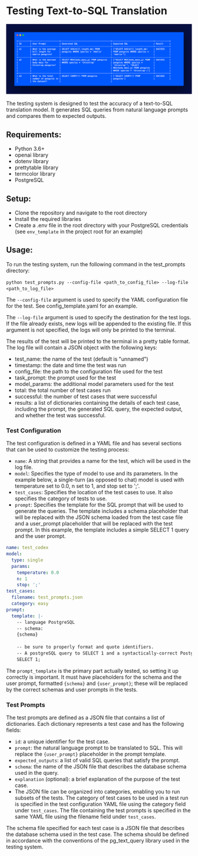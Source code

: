 # Testing Text-to-SQL Translation

![](screenshot.png)

The testing system is designed to test the accuracy of a text-to-SQL
translation model. It generates SQL queries from natural language
prompts and compares them to expected outputs.

## Requirements:
- Python 3.6+
- openai library
- dotenv library
- prettytable library
- termcolor library
- PostgreSQL

## Setup:
- Clone the repository and navigate to the root directory
- Install the required libraries
- Create a .env file in the root directory with your PostgreSQL credentials (see `env_template` in the project root for an example)

## Usage:
To run the testing system, run the following command in the test_prompts directory:

`python test_prompts.py --config-file <path_to_config_file> --log-file <path_to_log_file>`

The `--config-file` argument is used to specify the YAML configuration file for the test. See config_template.yaml for an example.

The `--log-file` argument is used to specify the destination for the test logs. If the file already exists, new logs will be appended to the existing file. If this argument is not specified, the logs will only be printed to the terminal.

The results of the test will be printed to the terminal in a pretty table format. The log file will contain a JSON object with the following keys:

- test_name: the name of the test (default is "unnamed")
- timestamp: the date and time the test was run
- config_file: the path to the configuration file used for the test
- task_prompt: the prompt used for the test
- model_params: the additional model parameters used for the test
- total: the total number of test cases run
- successful: the number of test cases that were successful
- results: a list of dictionaries containing the details of each test case, including the prompt, the generated SQL query, the expected output, and whether the test was successful.

### Test Configuration

The test configuration is defined in a YAML file and has several sections that can be used to customize the testing process:

- `name`: A string that provides a name for the test, which will be used in the log file.
- `model`: Specifies the type of model to use and its parameters. In the example below, a single-turn (as opposed to chat) model is used with temperature set to 0.0, n set to 1, and stop set to ';'.
- `test_cases`: Specifies the location of the test cases to use. It also specifies the category of tests to use.
- `prompt`: Specifies the template for the SQL prompt that will be used to generate the queries. The template includes a schema placeholder that will be replaced with the JSON schema loaded from the test case file and a user_prompt placeholder that will be replaced with the test prompt. In this example, the template includes a simple SELECT 1 query and the user prompt.


```yaml
name: test_codex
model:
  type: single
  params:
    temperature: 0.0
    n: 1
    stop: ';'
test_cases:
  filename: test_prompts.json
  category: easy
prompt:
  template: |-
    -- language PostgreSQL
    -- schema:
    {schema}

    -- be sure to properly format and quote identifiers.
    -- A postgreSQL query to SELECT 1 and a syntactically-correct PostgreSQL query to {user_prompt}
    SELECT 1;
```

The `prompt_template` is the primary part actually tested, so setting it up correctly is important. It must have placeholders for the schema and the user prompt, formatted `{schema}` and `{user_prompt}`; these will be replaced by the correct schemas and user prompts in the tests.

### Test Prompts

The test prompts are defined as a JSON file that contains a list of dictionaries. Each dictionary represents a test case and has the following fields:

- `id`: a unique identifier for the test case.
- `prompt`: the natural language prompt to be translated to SQL. This will replace the `{user_prompt}` placeholder in the prompt template.
- `expected_outputs`: a list of valid SQL queries that satisfy the prompt.
- `schema`: the name of the JSON file that describes the database schema used in the query.
- `explanation` (optional): a brief explanation of the purpose of the test case.
- The JSON file can be organized into categories, enabling you to run subsets of the tests. The category of test cases to be used in a test run is specified in the test configuration YAML file using the category field under `test_cases`. The file containing the test prompts is specified in the same YAML file using the filename field under `test_cases`.

The schema file specified for each test case is a JSON file that describes the database schema used in the test case. The schema should be defined in accordance with the conventions of the pg_text_query library used in the testing system.
